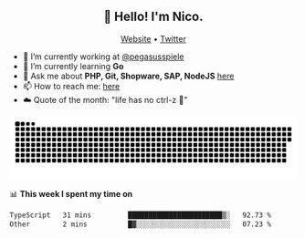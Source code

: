 <h2 align="center">👋 Hello! I'm Nico.</h2>
<p align="center">
  <a href="https://gruselhaus.com">Website</a> •
  <a href="https://twitter.com/NicoFinkernagel">Twitter</a>
</p>


- 🔭 I’m currently working at [@pegasusspiele](https://pegasus.de/en)
- 🌱 I’m currently learning **Go**
- 💬 Ask me about **PHP, Git, Shopware, SAP, NodeJS** [here](https://github.com/gruselhaus/gruselhaus/issues)
- 📫 How to reach me: [here](https://github.com/gruselhaus/gruselhaus/issues)
- ☁️ Quote of the month: "life has no ctrl-z 🌴"

![snake gif](https://github.com/gruselhaus/gruselhaus/blob/output/github-contribution-grid-snake.svg)

📊 **This week I spent my time on**
<!--START_SECTION:waka-->
```text
TypeScript   31 mins         ███████████████████████▒░   92.73 % 
Other        2 mins          █▓░░░░░░░░░░░░░░░░░░░░░░░   07.23 % 
```
<!--END_SECTION:waka-->
